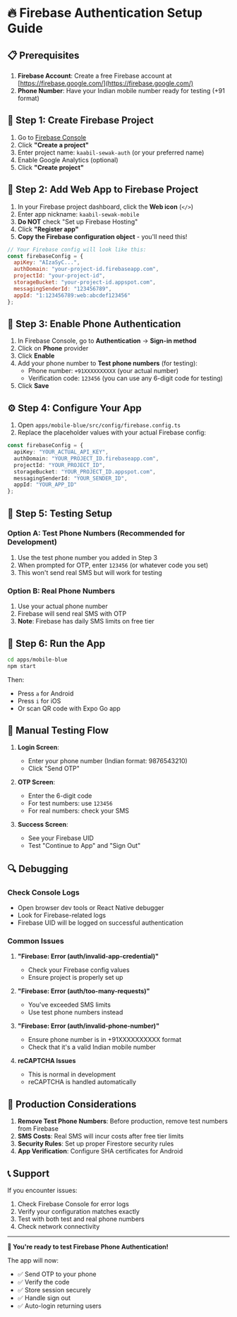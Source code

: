 # 🔥 Firebase Authentication Setup Guide

## 📋 Prerequisites

1. **Firebase Account**: Create a free Firebase account at [https://firebase.google.com/](https://firebase.google.com/)
2. **Phone Number**: Have your Indian mobile number ready for testing (+91 format)

## 🚀 Step 1: Create Firebase Project

1. Go to [Firebase Console](https://console.firebase.google.com/)
2. Click **"Create a project"**
3. Enter project name: `kaabil-sewak-auth` (or your preferred name)
4. Enable Google Analytics (optional)
5. Click **"Create project"**

## 📱 Step 2: Add Web App to Firebase Project

1. In your Firebase project dashboard, click the **Web icon** (`</>`)
2. Enter app nickname: `kaabil-sewak-mobile`
3. **Do NOT** check "Set up Firebase Hosting"
4. Click **"Register app"**
5. **Copy the Firebase configuration object** - you'll need this!

```javascript
// Your Firebase config will look like this:
const firebaseConfig = {
  apiKey: "AIzaSyC...",
  authDomain: "your-project-id.firebaseapp.com",
  projectId: "your-project-id",
  storageBucket: "your-project-id.appspot.com",
  messagingSenderId: "123456789",
  appId: "1:123456789:web:abcdef123456"
};
```

## 🔐 Step 3: Enable Phone Authentication

1. In Firebase Console, go to **Authentication** → **Sign-in method**
2. Click on **Phone** provider
3. Click **Enable**
4. Add your phone number to **Test phone numbers** (for testing):
   - Phone number: `+91XXXXXXXXXX` (your actual number)
   - Verification code: `123456` (you can use any 6-digit code for testing)
5. Click **Save**

## ⚙️ Step 4: Configure Your App

1. Open `apps/mobile-blue/src/config/firebase.config.ts`
2. Replace the placeholder values with your actual Firebase config:

```typescript
const firebaseConfig = {
  apiKey: "YOUR_ACTUAL_API_KEY",
  authDomain: "YOUR_PROJECT_ID.firebaseapp.com",
  projectId: "YOUR_PROJECT_ID",
  storageBucket: "YOUR_PROJECT_ID.appspot.com",
  messagingSenderId: "YOUR_SENDER_ID",
  appId: "YOUR_APP_ID"
};
```

## 🧪 Step 5: Testing Setup

### Option A: Test Phone Numbers (Recommended for Development)

1. Use the test phone number you added in Step 3
2. When prompted for OTP, enter `123456` (or whatever code you set)
3. This won't send real SMS but will work for testing

### Option B: Real Phone Numbers

1. Use your actual phone number
2. Firebase will send real SMS with OTP
3. **Note**: Firebase has daily SMS limits on free tier

## 🚀 Step 6: Run the App

```bash
cd apps/mobile-blue
npm start
```

Then:
- Press `a` for Android
- Press `i` for iOS
- Or scan QR code with Expo Go app

## 📱 Manual Testing Flow

1. **Login Screen**:
   - Enter your phone number (Indian format: 9876543210)
   - Click "Send OTP"

2. **OTP Screen**:
   - Enter the 6-digit code
   - For test numbers: use `123456`
   - For real numbers: check your SMS

3. **Success Screen**:
   - See your Firebase UID
   - Test "Continue to App" and "Sign Out"

## 🔍 Debugging

### Check Console Logs
- Open browser dev tools or React Native debugger
- Look for Firebase-related logs
- Firebase UID will be logged on successful authentication

### Common Issues

1. **"Firebase: Error (auth/invalid-app-credential)"**
   - Check your Firebase config values
   - Ensure project is properly set up

2. **"Firebase: Error (auth/too-many-requests)"**
   - You've exceeded SMS limits
   - Use test phone numbers instead

3. **"Firebase: Error (auth/invalid-phone-number)"**
   - Ensure phone number is in +91XXXXXXXXXX format
   - Check that it's a valid Indian mobile number

4. **reCAPTCHA Issues**
   - This is normal in development
   - reCAPTCHA is handled automatically

## 🎯 Production Considerations

1. **Remove Test Phone Numbers**: Before production, remove test numbers from Firebase
2. **SMS Costs**: Real SMS will incur costs after free tier limits
3. **Security Rules**: Set up proper Firestore security rules
4. **App Verification**: Configure SHA certificates for Android

## 📞 Support

If you encounter issues:
1. Check Firebase Console for error logs
2. Verify your configuration matches exactly
3. Test with both test and real phone numbers
4. Check network connectivity

---

**🎉 You're ready to test Firebase Phone Authentication!**

The app will now:
- ✅ Send OTP to your phone
- ✅ Verify the code
- ✅ Store session securely
- ✅ Handle sign out
- ✅ Auto-login returning users 